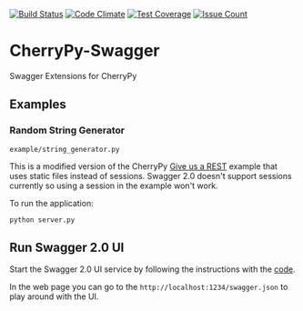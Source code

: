 [![Build Status](https://travis-ci.org/dmlb2000/cherrypy-swagger.svg?branch=master)](https://travis-ci.org/dmlb2000/cherrypy-swagger)
[![Code Climate](https://codeclimate.com/github/dmlb2000/cherrypy-swagger/badges/gpa.svg)](https://codeclimate.com/github/dmlb2000/cherrypy-swagger)
[![Test Coverage](https://codeclimate.com/github/dmlb2000/cherrypy-swagger/badges/coverage.svg)](https://codeclimate.com/github/dmlb2000/cherrypy-swagger/coverage)
[![Issue Count](https://codeclimate.com/github/dmlb2000/cherrypy-swagger/badges/issue_count.svg)](https://codeclimate.com/github/dmlb2000/cherrypy-swagger)

# CherryPy-Swagger
Swagger Extensions for CherryPy

## Examples

### Random String Generator

`example/string_generator.py`

This is a modified version of the CherryPy
[Give us a REST](http://docs.cherrypy.org/en/latest/tutorials.html#tutorial-7-give-us-a-rest)
example that uses static files instead of sessions. Swagger 2.0 doesn't
support sessions currently so using a session in the example won't work.

To run the application:

```
python server.py
```

## Run Swagger 2.0 UI

Start the Swagger 2.0 UI service by following the instructions with
the [code](https://github.com/swagger-api/swagger-ui).

In the web page you can go to the `http://localhost:1234/swagger.json`
to play around with the UI.

